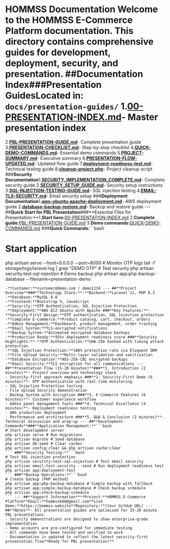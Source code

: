 # HOMMSS Documentation Welcome to the HOMMSS E-Commerce Platform documentation. This directory contains comprehensive guides for development, deployment, security, and presentation. ##**Documentation Index**###**Presentation Guides**Located in: `docs/presentation-guides/` 1.**[00-PRESENTATION-INDEX.md](presentation-guides/00-PRESENTATION-INDEX.md)**- Master presentation index
2.**[PBL-PRESENTATION-GUIDE.md](presentation-guides/PBL-PRESENTATION-GUIDE.md)**- Complete presentation guide
3.**[PRESENTATION-CHECKLIST.md](presentation-guides/PRESENTATION-CHECKLIST.md)**- Step-by-step checklist
4.**[QUICK-DEMO-COMMANDS.md](presentation-guides/QUICK-DEMO-COMMANDS.md)**- Essential demo commands
5.**[PROJECT-SUMMARY.md](presentation-guides/PROJECT-SUMMARY.md)**- Executive summary
6.**[PRESENTATION-FLOW-UPDATED.md](presentation-guides/PRESENTATION-FLOW-UPDATED.md)**- Updated flow guide
7.**[deployment-readiness-test.md](presentation-guides/deployment-readiness-test.md)**- Technical testing guide
8.**[cleanup-project.php](presentation-guides/cleanup-project.php)**- Project cleanup script ###**Security Documentation**1.**[SECURITY_IMPLEMENTATION_COMPLETE.md](SECURITY_IMPLEMENTATION_COMPLETE.md)**- Complete security guide
2.**[SECURITY_SETUP_GUIDE.md](SECURITY_SETUP_GUIDE.md)**- Security setup instructions
3.**[SQL-INJECTION-TESTING-GUIDE.md](SQL-INJECTION-TESTING-GUIDE.md)**- SQL injection testing
4.**[EMAIL-TLS-SECURITY.md](EMAIL-TLS-SECURITY.md)**- Email security setup ###**Deployment Documentation**1.**[aws-ubuntu-apache-deployment.md](aws-ubuntu-apache-deployment.md)**- AWS deployment guide
2.**[database-backup-restore.md](database-backup-restore.md)**- Backup and restore guide --- ##**Quick Start for PBL Presentation**###**Essential Files for Presentation:**1.**Start here:**[00-PRESENTATION-INDEX.md](presentation-guides/00-PRESENTATION-INDEX.md)
2.**Complete guide:**[PBL-PRESENTATION-GUIDE.md](presentation-guides/PBL-PRESENTATION-GUIDE.md)
3.**Demo commands:**[QUICK-DEMO-COMMANDS.md](presentation-guides/QUICK-DEMO-COMMANDS.md) ###**Quick Commands:**```bash
# Start application
php artisan serve --host=0.0.0.0 --port=8000 # Monitor OTP logs
tail -f storage/logs/laravel.log | grep "DEMO OTP" # Test security
php artisan security:test-sql-injection # Demo backup
php artisan app:php-backup-database --filename=presentation-demo
``` ###**Demo Accounts:**-**Admin:**admin@demo.com / demo1234
-**Customer:**customer@demo.com / demo1234 --- ##**Project Overview**###**Technology Stack:**-**Backend:**Laravel 11, PHP 8.3
-**Database:**MySQL 8.0
-**Frontend:**Bootstrap 5, JavaScript
-**Security:**OTP Authentication, SQL Injection Protection
-**Deployment:**AWS EC2 Ubuntu with Apache ###**Key Features:**-**Security-First Design:**OTP authentication, SQL injection protection
-**Complete E-Commerce:**Product catalog, cart, checkout, orders
-**Admin Management:**Dashboard, product management, order tracking
-**Email System:**TLS-encrypted notifications
-**Backup System:**Automated encrypted database backups
-**Production Ready:**95%+ deployment readiness score ###**Security Highlights:**-**OTP Authentication:**SHA-256 hashed with timing attack protection
-**SQL Injection Protection:**100% protection rate via Eloquent ORM
-**File Upload Security:**Multi-layer validation and sanitization
-**Database Encryption:**AES-256-CBC encrypted backups
-**Email Security:**TLS encryption for all communications --- ##**Presentation Flow (15-20 minutes)**###**1. Introduction (2 minutes)**- Project overview and technology stack
- Security-first approach emphasis ###**2. Security-First Demo (6 minutes)**- OTP Authentication with real-time monitoring
- SQL Injection Protection testing
- File Upload Security demonstration
- Backup System with encryption ###**3. E-Commerce Features (6 minutes)**- Customer experience workflow
- Admin panel management tools ###**4. Technical Excellence (4 minutes)**- Deployment readiness testing
- AWS production deployment
- Performance and architecture ###**5. Q&A & Conclusion (2 minutes)**- Technical discussion and wrap-up --- ##**Development Commands**###**Application Management:**```bash
# Start development server
php artisan serve # Run migrations
php artisan migrate # Seed database
php artisan db:seed # Clear caches
php artisan config:clear && php artisan cache:clear
``` ###**Security Testing:**```bash
# Test SQL injection protection
php artisan security:test-sql-injection # Test email security
php artisan email:test-security --send # Run deployment readiness test
php artisan app:deployment-test
``` ###**Backup Operations:**```bash
# Create backup (PHP method)
php artisan app:php-backup-database # Simple backup with fallback
php artisan app:simple-backup-database # Check backup schedule
php artisan app:check-backup-schedule
``` --- ##**Support Information****Project:**HOMMSS E-Commerce Platform**Email:**hommss666@gmail.com**Live Demo:**https://hommss.website**Repository:**[Your GitHub URL] --- ##**Notes**- All presentation guides are optimized for 15-20 minute PBL presentations
- Security demonstrations are designed to show enterprise-grade implementation
- Demo accounts are pre-configured for immediate testing
- All commands have been tested and verified to work
- Documentation is updated to reflect the latest security-first presentation flow**Ready for PBL presentation!**
